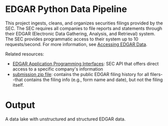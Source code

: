 # EDGAR Python Data Pipeline

This project ingests, cleans, and organizes securities filings provided by the SEC. The SEC requires all companies to file reports and statements through their EDGAR (Electronic Data Gathering, Analysis, and Retrieval) system. The SEC provides programmatic access to their system up to 10 requests/second. For more information, see [Accessing EDGAR Data](https://www.sec.gov/os/accessing-edgar-data).

Related resources:

* [EDGAR Application Programming Interfaces](https://www.sec.gov/edgar/sec-api-documentation): SEC API that offers direct access to a specific company's information
* [submission zip file](https://www.sec.gov/Archives/edgar/daily-index/bulkdata/submissions.zip): contains the public EDGAR filing history for all filers--that contains the filing info (e.g., form name and date), but not the filing itself.

# Output

A data lake with unstructured and structured EDGAR data. 